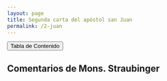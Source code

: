 ```yaml
---
layout: page
title: Segunda carta del apóstol san Juan
permalink: /2-juan
---
```


<input type="button" popovertarget="toc" value="Tabla de Contenido">

<div id="toc" markdown="1" popover>

- Tabla de contenido
{:toc}
</div>

## Comentarios de Mons. Straubinger

